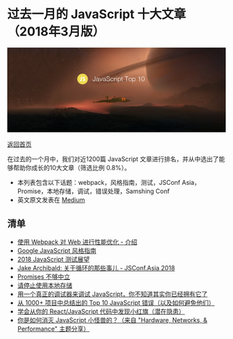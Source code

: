 # 过去一月的 JavaScript 十大文章（2018年3月版）

![](./img/201803.png )

[返回首页](https://github.com/hijiangtao/javascript-articles-monthly)

在过去的一个月中，我们对近1200篇 JavaScript 文章进行排名，并从中选出了能够帮助你成长的10大文章（筛选比例 0.8%）。

* 本列表包含以下话题：webpack，风格指南，测试，JSConf Asia，Promise，本地存储，调试，错误处理，Samshing Conf
* 英文原文发表在 [Medium](https://medium.com/@Mybridge/javascript-top-10-articles-for-the-past-month-v-mar-2018-97e58d10be05)

## 清单

* [使用 Webpack 对 Web 进行性能优化 - 介绍](https://developers.google.com/web/fundamentals/performance/webpack)
* [Google JavaScript 风格指南](https://google.github.io/styleguide/jsguide.html)
* [2018 JavaScript 测试展望](https://medium.com/welldone-software/an-overview-of-javascript-testing-in-2018-f68950900bc3)
* [Jake Archibald: 关于循环的那些事儿 - JSConf.Asia 2018](https://www.youtube.com/watch?v=cCOL7MC4Pl0)
* [Promises 不够中立](https://staltz.com/promises-are-not-neutral-enough.html)
* [请停止使用本地存储](https://dev.to/rdegges/please-stop-using-local-storage-1i04)
* [用一个真正的调试器来调试 JavaScript，你不知道其实你已经拥有它了](https://www.smashingmagazine.com/2018/02/javascript-firefox-debugger)
* [从 1000+ 项目中总结出的 Top 10 JavaScript 错误（以及如何避免他们）](https://dev.to/mostlyjason/top-10-javascript-errors-from-1000-projects-and-how-to-avoid-them-3bkh)
* [学会从你的 React/JavaScript 代码中发现小红旗（潜在隐患）](https://medium.freecodecamp.org/learn-to-spot-red-flags-in-your-react-javascript-code-d52d5fac85f4)
* [你是如何消灭 JavaScript 小怪兽的？（来自 "Hardware, Networks, & Performance" 主题分享）](https://docs.google.com/presentation/d/1hBIb0CshY9DlM1fkxSLXVSW3Srg3CxaxAbdocI67NCQ/edit)
